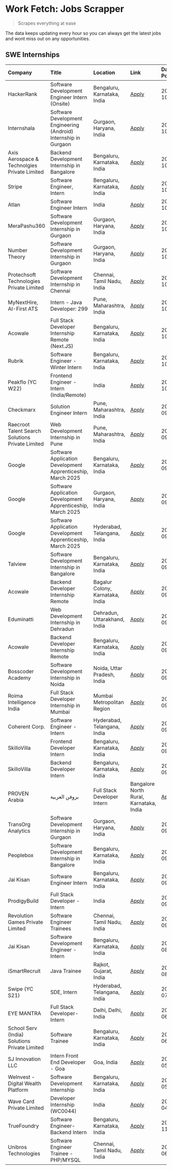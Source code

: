 # Work Fetch: Jobs Scrapper
> Scrapes everything at ease

The data keeps updating every hour so you can always get the latest jobs and wont miss out on any opportunities.

## SWE Internships
<!--START_SECTION:workfetch-->
| Company                                          | Title                                                            | Location                                | Link                                                                                                                                                                                                                                                                                | Date Posted   |
|:-------------------------------------------------|:-----------------------------------------------------------------|:----------------------------------------|:------------------------------------------------------------------------------------------------------------------------------------------------------------------------------------------------------------------------------------------------------------------------------------|:--------------|
| HackerRank                                       | Software Development Engineer Intern (Onsite)                    | Bengaluru, Karnataka, India             | [Apply](https://in.linkedin.com/jobs/view/software-development-engineer-intern-onsite-at-hackerrank-4040131804?position=34&pageNum=0&refId=W%2BwPOd421C0TnR%2FqzLUFAQ%3D%3D&trackingId=we3q2NYBqQf4r8qu1Ul%2Fkg%3D%3D)                                                              | 2024-10-07    |
| Internshala                                      | Software Development Engineering (Android) Internship in Gurgaon | Gurgaon, Haryana, India                 | [Apply](https://in.linkedin.com/jobs/view/software-development-engineering-android-internship-in-gurgaon-at-internshala-4043996988?position=19&pageNum=0&refId=W%2BwPOd421C0TnR%2FqzLUFAQ%3D%3D&trackingId=ndYKl5P%2BbxRChlCsH8aY6A%3D%3D)                                          | 2024-10-06    |
| Axis Aerospace & Technolgies Private Limited     | Backend Development Internship in Bangalore                      | Bengaluru, Karnataka, India             | [Apply](https://in.linkedin.com/jobs/view/backend-development-internship-in-bangalore-at-axis-aerospace-technolgies-private-limited-4043996963?position=37&pageNum=0&refId=W%2BwPOd421C0TnR%2FqzLUFAQ%3D%3D&trackingId=2s%2FcZsxbIwNeh0iZ3fxxGg%3D%3D)                              | 2024-10-06    |
| Stripe                                           | Software Engineer, Intern                                        | Bengaluru, Karnataka, India             | [Apply](https://in.linkedin.com/jobs/view/software-engineer-intern-at-stripe-4008214242?position=5&pageNum=0&refId=W%2BwPOd421C0TnR%2FqzLUFAQ%3D%3D&trackingId=GiqoEub4BLUcfTrJttxZlg%3D%3D)                                                                                        | 2024-10-05    |
| Atlan                                            | Software Engineer Intern                                         | India                                   | [Apply](https://in.linkedin.com/jobs/view/software-engineer-intern-at-atlan-4040478822?position=24&pageNum=0&refId=W%2BwPOd421C0TnR%2FqzLUFAQ%3D%3D&trackingId=xiXJKjV5EYnG29Wvs2O%2BIQ%3D%3D)                                                                                      | 2024-10-04    |
| MeraPashu360                                     | Software Development Internship in Gurgaon                       | Gurgaon, Haryana, India                 | [Apply](https://in.linkedin.com/jobs/view/software-development-internship-in-gurgaon-at-merapashu360-4042419113?position=26&pageNum=0&refId=W%2BwPOd421C0TnR%2FqzLUFAQ%3D%3D&trackingId=5lyJMISduc6%2B6tI1zn4UCQ%3D%3D)                                                             | 2024-10-04    |
| Number Theory                                    | Software Development Internship in Gurgaon                       | Gurgaon, Haryana, India                 | [Apply](https://in.linkedin.com/jobs/view/software-development-internship-in-gurgaon-at-number-theory-4042414715?position=30&pageNum=0&refId=W%2BwPOd421C0TnR%2FqzLUFAQ%3D%3D&trackingId=VwV46idF78pDORGaQ25NyA%3D%3D)                                                              | 2024-10-04    |
| Protechsoft Technologies Private Limited         | Software Development Internship in Chennai                       | Chennai, Tamil Nadu, India              | [Apply](https://in.linkedin.com/jobs/view/software-development-internship-in-chennai-at-protechsoft-technologies-private-limited-4042416658?position=33&pageNum=0&refId=W%2BwPOd421C0TnR%2FqzLUFAQ%3D%3D&trackingId=6Up5pI9B9Ng6GzH53WgEAw%3D%3D)                                   | 2024-10-04    |
| MyNextHire, AI-First ATS                         | Intern - Java Developer: 299                                     | Pune, Maharashtra, India                | [Apply](https://in.linkedin.com/jobs/view/intern-java-developer-299-at-mynexthire-ai-first-ats-4040867640?position=44&pageNum=0&refId=W%2BwPOd421C0TnR%2FqzLUFAQ%3D%3D&trackingId=Sl%2Bun8KLoD%2BkOvgqoTe4dQ%3D%3D)                                                                 | 2024-10-04    |
| Acowale                                          | Full Stack Developer Internship Remote (Next.JS)                 | Bengaluru, Karnataka, India             | [Apply](https://in.linkedin.com/jobs/view/full-stack-developer-internship-remote-next-js-at-acowale-4041816227?position=29&pageNum=0&refId=W%2BwPOd421C0TnR%2FqzLUFAQ%3D%3D&trackingId=D4VdqMGJxz02MDHMX1bLbg%3D%3D)                                                                | 2024-10-03    |
| Rubrik                                           | Software Engineer - Winter Intern                                | Bengaluru, Karnataka, India             | [Apply](https://in.linkedin.com/jobs/view/software-engineer-winter-intern-at-rubrik-4006567784?position=17&pageNum=0&refId=W%2BwPOd421C0TnR%2FqzLUFAQ%3D%3D&trackingId=YjYriuS7uvfatHUnxCS3yg%3D%3D)                                                                                | 2024-10-02    |
| Peakflo (YC W22)                                 | Frontend Engineer - Intern (India/Remote)                        | India                                   | [Apply](https://in.linkedin.com/jobs/view/frontend-engineer-intern-india-remote-at-peakflo-yc-w22-4037729755?position=11&pageNum=0&refId=W%2BwPOd421C0TnR%2FqzLUFAQ%3D%3D&trackingId=8DKcFda0IU765hHt8uPBtg%3D%3D)                                                                  | 2024-10-01    |
| Checkmarx                                        | Solution Engineer Intern                                         | Pune, Maharashtra, India                | [Apply](https://in.linkedin.com/jobs/view/solution-engineer-intern-at-checkmarx-4036405936?position=46&pageNum=0&refId=W%2BwPOd421C0TnR%2FqzLUFAQ%3D%3D&trackingId=8oFL2tC8jIEhJTzrijN0vA%3D%3D)                                                                                    | 2024-09-27    |
| Raecroot Talent Search Solutions Private Limited | Web Development Internship in Pune                               | Pune, Maharashtra, India                | [Apply](https://in.linkedin.com/jobs/view/web-development-internship-in-pune-at-raecroot-talent-search-solutions-private-limited-4034584677?position=42&pageNum=0&refId=W%2BwPOd421C0TnR%2FqzLUFAQ%3D%3D&trackingId=HZkLWsIGdpgVTiMZtMm%2BGA%3D%3D)                                 | 2024-09-26    |
| Google                                           | Software Application Development Apprenticeship, March 2025      | Bengaluru, Karnataka, India             | [Apply](https://in.linkedin.com/jobs/view/software-application-development-apprenticeship-march-2025-at-google-4032957527?position=2&pageNum=0&refId=W%2BwPOd421C0TnR%2FqzLUFAQ%3D%3D&trackingId=Dzq9rxeweATWq1mDK7KudA%3D%3D)                                                      | 2024-09-24    |
| Google                                           | Software Application Development Apprenticeship, March 2025      | Gurgaon, Haryana, India                 | [Apply](https://in.linkedin.com/jobs/view/software-application-development-apprenticeship-march-2025-at-google-4032958554?position=3&pageNum=0&refId=W%2BwPOd421C0TnR%2FqzLUFAQ%3D%3D&trackingId=QnnScFltD1S3m3lwSzB3Eg%3D%3D)                                                      | 2024-09-24    |
| Google                                           | Software Application Development Apprenticeship, March 2025      | Hyderabad, Telangana, India             | [Apply](https://in.linkedin.com/jobs/view/software-application-development-apprenticeship-march-2025-at-google-4032957528?position=4&pageNum=0&refId=W%2BwPOd421C0TnR%2FqzLUFAQ%3D%3D&trackingId=QxAZTXg24b7vqFSXqR1YEg%3D%3D)                                                      | 2024-09-24    |
| Talview                                          | Software Development Internship in Bangalore                     | Bengaluru, Karnataka, India             | [Apply](https://in.linkedin.com/jobs/view/software-development-internship-in-bangalore-at-talview-4033703077?position=10&pageNum=0&refId=W%2BwPOd421C0TnR%2FqzLUFAQ%3D%3D&trackingId=v41BQh7FleP%2BIEcMuIe0kQ%3D%3D)                                                                | 2024-09-23    |
| Acowale                                          | Backend Developer Internship Remote                              | Bagalur Colony, Karnataka, India        | [Apply](https://in.linkedin.com/jobs/view/backend-developer-internship-remote-at-acowale-4030088707?position=16&pageNum=0&refId=W%2BwPOd421C0TnR%2FqzLUFAQ%3D%3D&trackingId=%2BdoCkY9Uys6OvcddKbflRA%3D%3D)                                                                         | 2024-09-21    |
| Eduminatti                                       | Web Development Internship in Dehradun                           | Dehradun, Uttarakhand, India            | [Apply](https://in.linkedin.com/jobs/view/web-development-internship-in-dehradun-at-eduminatti-4032105381?position=21&pageNum=0&refId=W%2BwPOd421C0TnR%2FqzLUFAQ%3D%3D&trackingId=dJZ%2FdLZqWnN0HdFwUPNpkg%3D%3D)                                                                   | 2024-09-21    |
| Acowale                                          | Backend Developer Internship Remote                              | Bengaluru, Karnataka, India             | [Apply](https://in.linkedin.com/jobs/view/backend-developer-internship-remote-at-acowale-4030975489?position=8&pageNum=0&refId=W%2BwPOd421C0TnR%2FqzLUFAQ%3D%3D&trackingId=8YRLz6jnnH7Jwreu5WQdrQ%3D%3D)                                                                            | 2024-09-20    |
| Bosscoder Academy                                | Software Development Internship in Noida                         | Noida, Uttar Pradesh, India             | [Apply](https://in.linkedin.com/jobs/view/software-development-internship-in-noida-at-bosscoder-academy-4031161323?position=13&pageNum=0&refId=W%2BwPOd421C0TnR%2FqzLUFAQ%3D%3D&trackingId=LIpqR5kVJtC77dlcE0G3fA%3D%3D)                                                            | 2024-09-20    |
| Roima Intelligence India                         | Full Stack Developer Internship in Mumbai                        | Mumbai Metropolitan Region              | [Apply](https://in.linkedin.com/jobs/view/full-stack-developer-internship-in-mumbai-at-roima-intelligence-india-4031159544?position=53&pageNum=0&refId=W%2BwPOd421C0TnR%2FqzLUFAQ%3D%3D&trackingId=jnFHWHQjHcJH%2FIGmiUZbRQ%3D%3D)                                                  | 2024-09-20    |
| Coherent Corp.                                   | Software Engineer - Intern                                       | Hyderabad, Telangana, India             | [Apply](https://in.linkedin.com/jobs/view/software-engineer-intern-at-coherent-corp-4029132427?position=12&pageNum=0&refId=W%2BwPOd421C0TnR%2FqzLUFAQ%3D%3D&trackingId=fMYP%2Fpz1zn78WqNt5zL3WA%3D%3D)                                                                              | 2024-09-18    |
| SkilloVilla                                      | Frontend Developer Intern                                        | Bengaluru, Karnataka, India             | [Apply](https://in.linkedin.com/jobs/view/frontend-developer-intern-at-skillovilla-4025873510?position=7&pageNum=0&refId=W%2BwPOd421C0TnR%2FqzLUFAQ%3D%3D&trackingId=TJAR2iSCcigFTE7QCS7P1w%3D%3D)                                                                                  | 2024-09-17    |
| SkilloVilla                                      | Backend Developer Intern                                         | Bengaluru, Karnataka, India             | [Apply](https://in.linkedin.com/jobs/view/backend-developer-intern-at-skillovilla-4025860894?position=9&pageNum=0&refId=W%2BwPOd421C0TnR%2FqzLUFAQ%3D%3D&trackingId=qhHjnBbhIvkw2GmpwnoLyQ%3D%3D)                                                                                   | 2024-09-17    |
| PROVEN Arabia | بروفن العربية                    | Full Stack Developer Intern                                      | Bangalore North Rural, Karnataka, India | [Apply](https://in.linkedin.com/jobs/view/full-stack-developer-intern-at-proven-arabia-%D8%A8%D8%B1%D9%88%D9%81%D9%86-%D8%A7%D9%84%D8%B9%D8%B1%D8%A8%D9%8A%D8%A9-4028862862?position=60&pageNum=0&refId=W%2BwPOd421C0TnR%2FqzLUFAQ%3D%3D&trackingId=Pzute4bpBH9tTh%2FNcRqTaQ%3D%3D) | 2024-09-17    |
| TransOrg Analytics                               | Software Development Internship in Gurgaon                       | Gurgaon, Haryana, India                 | [Apply](https://in.linkedin.com/jobs/view/software-development-internship-in-gurgaon-at-transorg-analytics-4024791052?position=59&pageNum=0&refId=W%2BwPOd421C0TnR%2FqzLUFAQ%3D%3D&trackingId=K7fPnxSfpyNj5kngDiWusA%3D%3D)                                                         | 2024-09-12    |
| Peoplebox                                        | Software Development Internship in Bangalore                     | Bengaluru, Karnataka, India             | [Apply](https://in.linkedin.com/jobs/view/software-development-internship-in-bangalore-at-peoplebox-4022411601?position=14&pageNum=0&refId=W%2BwPOd421C0TnR%2FqzLUFAQ%3D%3D&trackingId=ZUwgl27gx5lNJoDuwS8WCA%3D%3D)                                                                | 2024-09-10    |
| Jai Kisan                                        | Software Engineer Intern                                         | Bengaluru, Karnataka, India             | [Apply](https://in.linkedin.com/jobs/view/software-engineer-intern-at-jai-kisan-4024075360?position=39&pageNum=0&refId=W%2BwPOd421C0TnR%2FqzLUFAQ%3D%3D&trackingId=ZTYwYmQz2YsxdAabubZKRw%3D%3D)                                                                                    | 2024-09-09    |
| ProdigyBuild                                     | Full Stack Developer - Intern                                    | India                                   | [Apply](https://in.linkedin.com/jobs/view/full-stack-developer-intern-at-prodigybuild-4019591942?position=47&pageNum=0&refId=W%2BwPOd421C0TnR%2FqzLUFAQ%3D%3D&trackingId=09ViDePxQCIcZ6GdVz3wbg%3D%3D)                                                                              | 2024-09-08    |
| Revolution Games Private Limited                 | Software Engineer Trainees                                       | Chennai, Tamil Nadu, India              | [Apply](https://in.linkedin.com/jobs/view/software-engineer-trainees-at-revolution-games-private-limited-4015912927?position=31&pageNum=0&refId=W%2BwPOd421C0TnR%2FqzLUFAQ%3D%3D&trackingId=FJmdeZaSBm%2F1DWj%2FeyY%2BGA%3D%3D)                                                     | 2024-09-02    |
| Jai Kisan                                        | Software Development Engineer - Intern                           | Bengaluru, Karnataka, India             | [Apply](https://in.linkedin.com/jobs/view/software-development-engineer-intern-at-jai-kisan-4027288169?position=28&pageNum=0&refId=W%2BwPOd421C0TnR%2FqzLUFAQ%3D%3D&trackingId=SRzcvL8P9HUxQAgT4djAtA%3D%3D)                                                                        | 2024-08-22    |
| iSmartRecruit                                    | Java Trainee                                                     | Rajkot, Gujarat, India                  | [Apply](https://in.linkedin.com/jobs/view/java-trainee-at-ismartrecruit-3992301825?position=35&pageNum=0&refId=W%2BwPOd421C0TnR%2FqzLUFAQ%3D%3D&trackingId=Bwu2It33FEs2ObyL3Qvk4w%3D%3D)                                                                                            | 2024-08-06    |
| Swipe (YC S21)                                   | SDE, Intern                                                      | Hyderabad, Telangana, India             | [Apply](https://in.linkedin.com/jobs/view/sde-intern-at-swipe-yc-s21-3980368092?position=41&pageNum=0&refId=W%2BwPOd421C0TnR%2FqzLUFAQ%3D%3D&trackingId=oPBecqAQ4udxnXEGP2PDzA%3D%3D)                                                                                               | 2024-07-22    |
| EYE MANTRA                                       | Full Stack Developer- Intern                                     | Delhi, Delhi, India                     | [Apply](https://in.linkedin.com/jobs/view/full-stack-developer-intern-at-eye-mantra-3960988037?position=52&pageNum=0&refId=W%2BwPOd421C0TnR%2FqzLUFAQ%3D%3D&trackingId=N7Atg%2F8NgRGZHdWvtrGKyA%3D%3D)                                                                              | 2024-06-28    |
| School Serv (India) Solutions Private Limited    | Software Trainee                                                 | Bengaluru, Karnataka, India             | [Apply](https://in.linkedin.com/jobs/view/software-trainee-at-school-serv-india-solutions-private-limited-3953917603?position=50&pageNum=0&refId=W%2BwPOd421C0TnR%2FqzLUFAQ%3D%3D&trackingId=Lj8QZpRqTwcK94SbRPQong%3D%3D)                                                          | 2024-06-19    |
| SJ Innovation LLC                                | Intern Front End Developer - Goa                                 | Goa, India                              | [Apply](https://in.linkedin.com/jobs/view/intern-front-end-developer-goa-at-sj-innovation-llc-3931678611?position=22&pageNum=0&refId=W%2BwPOd421C0TnR%2FqzLUFAQ%3D%3D&trackingId=HKiDoSPy13iYDz9RZDQ%2FPg%3D%3D)                                                                    | 2024-05-24    |
| WeInvest - Digital Wealth Platform               | Software Development Internship                                  | Bengaluru, Karnataka, India             | [Apply](https://in.linkedin.com/jobs/view/software-development-internship-at-weinvest-digital-wealth-platform-3912867225?position=6&pageNum=0&refId=W%2BwPOd421C0TnR%2FqzLUFAQ%3D%3D&trackingId=0VZZac%2FK7fszYtJl3Dk5vg%3D%3D)                                                     | 2024-05-01    |
| Wave Card Private Limited                        | Developer Internship (WC0044)                                    | India                                   | [Apply](https://in.linkedin.com/jobs/view/developer-internship-wc0044-at-wave-card-private-limited-3900079966?position=51&pageNum=0&refId=W%2BwPOd421C0TnR%2FqzLUFAQ%3D%3D&trackingId=a4VR%2FrpFDlYhdrquD4OyaA%3D%3D)                                                               | 2024-04-15    |
| TrueFoundry                                      | Software Engineer-Backend Intern                                 | Bengaluru, Karnataka, India             | [Apply](https://in.linkedin.com/jobs/view/software-engineer-backend-intern-at-truefoundry-3779508170?position=49&pageNum=0&refId=W%2BwPOd421C0TnR%2FqzLUFAQ%3D%3D&trackingId=wmb2tRl2JGjm133TmkrSsg%3D%3D)                                                                          | 2023-11-10    |
| Unibros Technologies                             | Software Engineer Trainee - PHP/MYSQL                            | Chennai, Tamil Nadu, India              | [Apply](https://in.linkedin.com/jobs/view/software-engineer-trainee-php-mysql-at-unibros-technologies-3656599241?position=40&pageNum=0&refId=W%2BwPOd421C0TnR%2FqzLUFAQ%3D%3D&trackingId=urnby%2BK%2Fhy%2BRslYDuIxt2g%3D%3D)                                                        | 2023-06-12    |
<!--END_SECTION:workfetch-->
